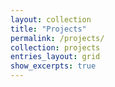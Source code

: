 ```yaml
---
layout: collection
title: "Projects"
permalink: /projects/
collection: projects
entries_layout: grid
show_excerpts: true
---
```

